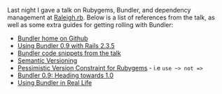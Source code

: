 Last night I gave a talk on Rubygems, Bundler, and dependency management at [Raleigh.rb](http://www.meetup.com/raleighrb/ "The Raleigh-area Ruby Brigade (raleigh.rb) (Raleigh, NC) - Meetup.com").  Below is a list of references from the talk, as well as some extra guides for getting rolling with Bundler:

* [Bundler home on Github](http://github.com/carlhuda/bundler/ "Bundler")
* [Using Bundler 0.9 with Rails 2.3.5](http://andre.arko.net/2010/02/13/using-bundler-09-with-rails-235/ "Bundler 0.9 and Rails 2.3.5")
* [Bundler code snippets from the talk](http://gist.github.com/334551 "gist: 334551 -  GitHub")
* [Semantic Versioning](http://semver.org/ "Semantic Versioning")
* [Pessimistic Version Constraint for Rubygems](http://docs.rubygems.org/read/chapter/16#page74 "RubyGems User Guide |  RubyGems Manuals") - i.e `use ~> not =>`
* [Bundler 0.9: Heading towards 1.0](http://yehudakatz.com/2010/02/01/bundler-0-9-heading-toward-1-0/ "Bundler 0.9: Heading Toward 1.0 &laquo;  Katz Got Your Tongue?")
* [Using Bundler in Real Life](http://yehudakatz.com/2010/02/09/using-bundler-in-real-life/ "Using Bundler in Real Life &laquo;  Katz Got Your Tongue?")